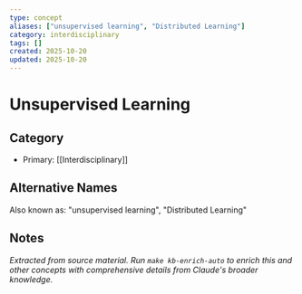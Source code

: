 ```yaml
---
type: concept
aliases: ["unsupervised learning", "Distributed Learning"]
category: interdisciplinary
tags: []
created: 2025-10-20
updated: 2025-10-20
---
```


# Unsupervised Learning

## Category

- Primary: [[Interdisciplinary]]

## Alternative Names

Also known as: "unsupervised learning", "Distributed Learning"

## Notes

*Extracted from source material. Run `make kb-enrich-auto` to enrich this and other concepts with comprehensive details from Claude's broader knowledge.*
